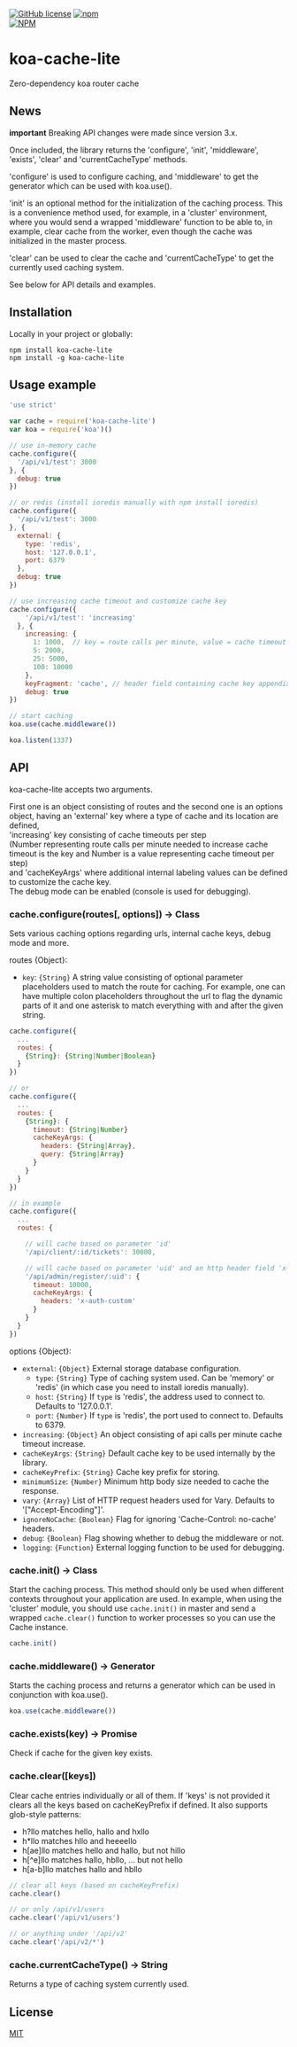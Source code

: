[![GitHub license](https://img.shields.io/github/license/mashape/apistatus.svg)](https://github.com/mkozjak/koa-cache-lite/blob/master/LICENSE)
[![npm](https://img.shields.io/npm/dm/koa-cache-lite.svg?maxAge=2592000)](https://www.npmjs.com/package/koa-cache-lite)  
[![NPM](https://nodei.co/npm/koa-cache-lite.png?downloads=true&downloadRank=true&stars=true)](https://nodei.co/npm/koa-cache-lite/)

# koa-cache-lite

Zero-dependency koa router cache

## News

**important** Breaking API changes were made since version 3.x.

Once included, the library returns the 'configure', 'init', 'middleware', 'exists', 'clear' and 'currentCacheType' methods.

'configure' is used to configure caching, and 'middleware' to get the generator which can be used with koa.use().

'init' is an optional method for the initialization of the caching process.
This is a convenience method used, for example, in a 'cluster' environment,
where you would send a wrapped 'middleware' function to be able to, in example, clear cache from the worker,
even though the cache was initialized in the master process.

'clear' can be used to clear the cache and 'currentCacheType' to get the currently used caching system.

See below for API details and examples.

## Installation

Locally in your project or globally:

```
npm install koa-cache-lite
npm install -g koa-cache-lite
```

## Usage example

```js
'use strict'

var cache = require('koa-cache-lite')
var koa = require('koa')()

// use in-memory cache
cache.configure({
  '/api/v1/test': 3000
}, {
  debug: true
})

// or redis (install ioredis manually with npm install ioredis)
cache.configure({
  '/api/v1/test': 3000
}, {
  external: {
    type: 'redis',
    host: '127.0.0.1',
    port: 6379
  },
  debug: true
})

// use increasing cache timeout and customize cache key
cache.configure({
    '/api/v1/test': 'increasing'
  }, {
    increasing: {
      1: 1000,  // key = route calls per minute, value = cache timeout
      5: 2000,
      25: 5000,
      100: 10000
    },
    keyFragment: 'cache', // header field containing cache key appendix
    debug: true
})

// start caching
koa.use(cache.middleware())

koa.listen(1337)
```

## API

koa-cache-lite accepts two arguments.  

First one is an object consisting of routes and the second one is an options object, having an 'external' key where a type of cache and its location are defined,  
'increasing' key consisting of cache timeouts per step  
(Number representing route calls per minute needed to increase cache timeout is the key and Number is a value representing cache timeout per step)  
and 'cacheKeyArgs' where additional internal labeling values can be defined to customize the cache key.  
The debug mode can be enabled (console is used for debugging).

### cache.configure(routes[, options]) -> Class

Sets various caching options regarding urls, internal cache keys, debug mode and more.

routes {Object}:

* `key`: `{String}` A string value consisting of optional parameter placeholders used to match the route for caching.
For example, one can have multiple colon placeholders throughout the url to flag the dynamic parts of it and one asterisk to match everything with and after the given string.

```js
cache.configure({
  ...
  routes: {
    {String}: {String|Number|Boolean}
  }
})

// or
cache.configure({
  ...
  routes: {
    {String}: {
      timeout: {String|Number}
      cacheKeyArgs: {
        headers: {String|Array},
        query: {String|Array}
      }
    }
  }
})

// in example
cache.configure({
  ...
  routes: {

    // will cache based on parameter 'id'
    '/api/client/:id/tickets': 30000,

    // will cache based on parameter 'uid' and an http header field 'x-auth-custom'
    '/api/admin/register/:uid': {
      timeout: 10000,
      cacheKeyArgs: {
        headers: 'x-auth-custom'
      }
    }
  }
})
```

options {Object}:

* `external`: `{Object}` External storage database configuration.
  * `type`: `{String}` Type of caching system used. Can be 'memory' or 'redis' (in which case you need to install ioredis manually).
  * `host`: `{String}` If `type` is 'redis', the address used to connect to. Defaults to '127.0.0.1'.
  * `port`: `{Number}` If `type` is 'redis', the port used to connect to. Defaults to 6379.
* `increasing`: `{Object}` An object consisting of api calls per minute cache timeout increase.
* `cacheKeyArgs`: `{String}` Default cache key to be used internally by the library.
* `cacheKeyPrefix`: `{String}` Cache key prefix for storing.
* `minimumSize`: `{Number}` Minimum http body size needed to cache the response.
* `vary`: `{Array}` List of HTTP request headers used for Vary. Defaults to '["Accept-Encoding"]'.
* `ignoreNoCache`: `{Boolean}` Flag for ignoring 'Cache-Control: no-cache' headers.
* `debug`: `{Boolean}` Flag showing whether to debug the middleware or not.
* `logging`: `{Function}` External logging function to be used for debugging.

### cache.init() -> Class

Start the caching process. This method should only be used when different contexts throughout your application are used.
In example, when using the 'cluster' module, you should use `cache.init()` in master and send a wrapped `cache.clear()` function
to worker processes so you can use the Cache instance.

```js
cache.init()
```

### cache.middleware() -> Generator

Starts the caching process and returns a generator which can be used in conjunction with koa.use().

```js
koa.use(cache.middleware())
```

### cache.exists(key) -> Promise

Check if cache for the given key exists.

### cache.clear([keys])

Clear cache entries individually or all of them. If 'keys' is not provided it clears all the keys based on cacheKeyPrefix if defined.
It also supports glob-style patterns:
* h?llo matches hello, hallo and hxllo
* h*llo matches hllo and heeeello
* h[ae]llo matches hello and hallo, but not hillo
* h[^e]llo matches hallo, hbllo, ... but not hello
* h[a-b]llo matches hallo and hbllo

```js
// clear all keys (based on cacheKeyPrefix)
cache.clear()

// or only /api/v1/users
cache.clear('/api/v1/users')

// or anything under '/api/v2'
cache.clear('/api/v2/*')
```

### cache.currentCacheType() -> String

Returns a type of caching system currently used.

## License

  [MIT](LICENSE)
